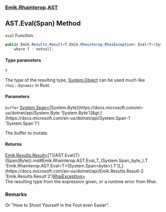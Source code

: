 ### [Emik.Rhainterop](Emik.Rhainterop.md 'Emik.Rhainterop').[AST](AST.md 'Emik.Rhainterop.AST')

## AST.Eval<T>(Span<byte>) Method

`eval` Function.

```csharp
public Emik.Results.Result<T,Emik.Rhainterop.RhaiException> Eval<T>(System.Span<byte> buffer)
    where T : notnull;
```
#### Type parameters

<a name='Emik.Rhainterop.AST.Eval_T_(System.Span_byte_).T'></a>

`T`

The type of the resulting type, [System.Object](https://docs.microsoft.com/en-us/dotnet/api/System.Object 'System.Object') can be used much like `rhai::Dynamic` in Rust.
#### Parameters

<a name='Emik.Rhainterop.AST.Eval_T_(System.Span_byte_).buffer'></a>

`buffer` [System.Span&lt;](https://docs.microsoft.com/en-us/dotnet/api/System.Span-1 'System.Span`1')[System.Byte](https://docs.microsoft.com/en-us/dotnet/api/System.Byte 'System.Byte')[&gt;](https://docs.microsoft.com/en-us/dotnet/api/System.Span-1 'System.Span`1')

The buffer to mutate.

#### Returns
[Emik.Results.Result&lt;](https://docs.microsoft.com/en-us/dotnet/api/Emik.Results.Result-2 'Emik.Results.Result`2')[T](AST.Eval{T}(Span{Byte}).md#Emik.Rhainterop.AST.Eval_T_(System.Span_byte_).T 'Emik.Rhainterop.AST.Eval<T>(System.Span<byte>).T')[,](https://docs.microsoft.com/en-us/dotnet/api/Emik.Results.Result-2 'Emik.Results.Result`2')[RhaiException](RhaiException.md 'Emik.Rhainterop.RhaiException')[&gt;](https://docs.microsoft.com/en-us/dotnet/api/Emik.Results.Result-2 'Emik.Results.Result`2')  
The resulting type from the expression given, or a runtime error from Rhai.

### Remarks
  
Or "How to Shoot Yourself in the Foot even Easier".